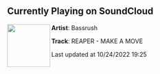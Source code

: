 ## Currently Playing on SoundCloud

[<img align="left" width="100" src="https://i1.sndcdn.com/artworks-RyMrHnOetb65CZh9-Y3JoiA-t500x500.jpg">](https://soundcloud.com/bassrush/reaper-make-a-move?in=reapernoises/sets/disruptor)

**Artist**: Bassrush 

**Track**: REAPER - MAKE A MOVE

Last updated at 10/24/2022 19:25
